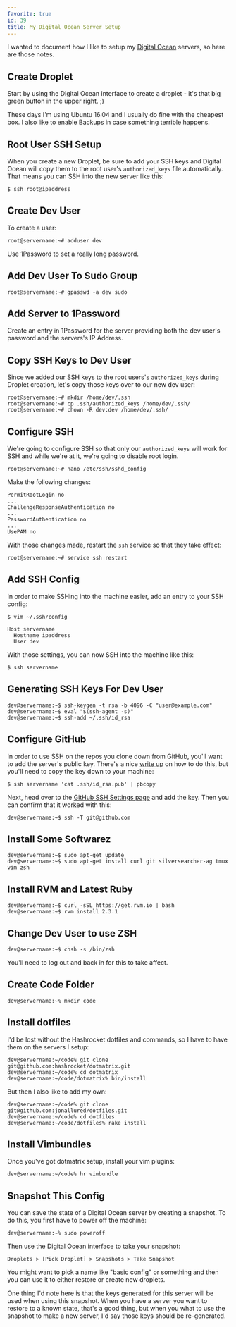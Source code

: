 ```yaml
---
favorite: true
id: 39
title: My Digital Ocean Server Setup
---
```


I wanted to document how I like to setup my [Digital Ocean][do] servers, so here
are those notes.

## Create Droplet

Start by using the Digital Ocean interface to create a droplet - it's that big
green button in the upper right. ;)

These days I'm using Ubuntu 16.04 and I usually do fine with the cheapest box. I
also like to enable Backups in case something terrible happens.

## Root User SSH Setup

When you create a new Droplet, be sure to add your SSH keys and Digital Ocean
will copy them to the root user's `authorized_keys` file automatically. That
means you can SSH into the new server like this:

```
$ ssh root@ipaddress
```

## Create Dev User

To create a user:

```
root@servername:~# adduser dev
```

Use 1Password to set a really long password.

## Add Dev User To Sudo Group

```
root@servername:~# gpasswd -a dev sudo
```

## Add Server to 1Password

Create an entry in 1Password for the server providing both the dev user's
password and the servers's IP Address.

## Copy SSH Keys to Dev User

Since we added our SSH keys to the root users's `authorized_keys` during Droplet
creation, let's copy those keys over to our new dev user:

```
root@servername:~# mkdir /home/dev/.ssh
root@servername:~# cp .ssh/authorized_keys /home/dev/.ssh/
root@servername:~# chown -R dev:dev /home/dev/.ssh/
```

## Configure SSH

We're going to configure SSH so that only our `authorized_keys` will work for
SSH and while we're at it, we're going to disable root login.

```
root@servername:~# nano /etc/ssh/sshd_config
```

Make the following changes:

```
PermitRootLogin no
...
ChallengeResponseAuthentication no
...
PasswordAuthentication no
...
UsePAM no
```

With those changes made, restart the `ssh` service so that they take effect:

```
root@servername:~# service ssh restart
```

## Add SSH Config

In order to make SSHing into the machine easier, add an entry to your SSH
config:

```
$ vim ~/.ssh/config
```

```
Host servername
  Hostname ipaddress
  User dev
```

With those settings, you can now SSH into the machine like this:

```
$ ssh servername
```

## Generating SSH Keys For Dev User

```
dev@servername:~$ ssh-keygen -t rsa -b 4096 -C "user@example.com"
dev@servername:~$ eval "$(ssh-agent -s)"
dev@servername:~$ ssh-add ~/.ssh/id_rsa
```

## Configure GitHub

In order to use SSH on the repos you clone down from GitHub, you'll want to add
the server's public key. There's a nice [write up][ssh-help] on how to do this, but
you'll need to copy the key down to your machine:

```
$ ssh servername 'cat .ssh/id_rsa.pub' | pbcopy
```

Next, head over to the [GitHub SSH Settings page][ssh-page] and add the key.
Then you can confirm that it worked with this:

```
dev@servername:~$ ssh -T git@github.com
```

## Install Some Softwarez

```
dev@servername:~$ sudo apt-get update
dev@servername:~$ sudo apt-get install curl git silversearcher-ag tmux vim zsh
```

## Install RVM and Latest Ruby

```
dev@servername:~$ curl -sSL https://get.rvm.io | bash
dev@servername:~$ rvm install 2.3.1
```

## Change Dev User to use ZSH

```
dev@servername:~$ chsh -s /bin/zsh
```

You'll need to log out and back in for this to take affect.

## Create Code Folder

```
dev@servername:~% mkdir code
```

## Install dotfiles

I'd be lost without the Hashrocket dotfiles and commands, so I have to have them
on the servers I setup:

```
dev@servername:~/code% git clone git@github.com:hashrocket/dotmatrix.git
dev@servername:~/code% cd dotmatrix
dev@servername:~/code/dotmatrix% bin/install
```

But then I also like to add my own:

```
dev@servername:~/code% git clone git@github.com:jonallured/dotfiles.git
dev@servername:~/code% cd dotfiles
dev@servername:~/code/dotfiles% rake install
```

## Install Vimbundles

Once you've got dotmatrix setup, install your vim plugins:

```
dev@servername:~/code% hr vimbundle
```

## Snapshot This Config

You can save the state of a Digital Ocean server by creating a snapshot. To do
this, you first have to power off the machine:

```
dev@servername:~% sudo poweroff
```

Then use the Digital Ocean interface to take your snapshot:

```
Droplets > [Pick Droplet] > Snapshots > Take Snapshot
```

You might want to pick a name like "basic config" or something and then you can
use it to either restore or create new droplets.

One thing I'd note here is that the keys generated for this server will be used
when using this snapshot. When you have a server you want to restore to a known
state, that's a good thing, but when you what to use the snapshot to make a new
server, I'd say those keys should be re-generated.

[do]: https://www.digitalocean.com/
[ssh-help]: https://help.github.com/articles/adding-a-new-ssh-key-to-your-github-account/#platform-linux
[ssh-page]: https://github.com/settings/ssh
